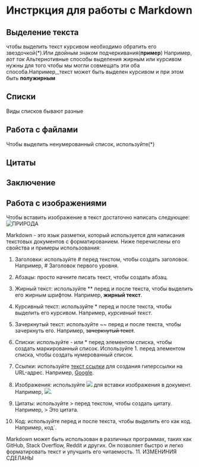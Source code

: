 # Инстркция для работы с Markdown

## Выделение текста
чтобы выделить текст курсивом необходимо обратить его звездочкой(*).Или двойным знаком подчеркивания(__пример__) Например, *вот так*
Альтернотивные способы выделения жирным или курсивом нужны для того чтобы мы могли совмещать эти оба способа.Например,_текст может быть выделен курсивом и при этом быть **полужирным**

## Списки
Виды списков бывают разные



## Работа с файлами
Чтобы выделить ненумерованный список, используйте(*)
## Цитаты

## Заключение

## Работа с изображениями

Чтобы вставить изображение в текст достаточно написать следующее:
![ПРИРОДА](boat-in-lake-blue-color-hd-x2stfy5y993qxwx0.jpg)

Markdown - это язык разметки, который используется для написания текстовых документов с форматированием. Ниже перечислены его свойства и примеры использования:

1. Заголовки: используйте # перед текстом, чтобы создать заголовок. Например, # Заголовок первого уровня.

2. Абзацы: просто начните писать текст, чтобы создать абзац.

3. Жирный текст: используйте ** перед и после текста, чтобы выделить его жирным шрифтом. Например, **жирный текст**.

4. Курсивный текст: используйте * перед и после текста, чтобы выделить его курсивом. Например, *курсивный текст*.

5. Зачеркнутый текст: используйте ~~ перед и после текста, чтобы зачеркнуть его. Например, ~~зачеркнутый текст~~.

6. Списки: используйте - или * перед элементом списка, чтобы создать маркированный список. Используйте 1. перед элементом списка, чтобы создать нумерованный список.

7. Ссылки: используйте [текст ссылки](URL) для создания гиперссылки на URL-адрес. Например, [Google](https://www.google.com).

8. Изображения: используйте ![](URL) для вставки изображения в документ. Например, ![](https://www.example.com/image.jpg).

9. Цитаты: используйте > перед текстом, чтобы создать цитату. Например, > Это цитата.

10. Код: используйте  перед и после текста, чтобы выделить его как код. Например, код`. 

Markdown может быть использован в различных программах, таких как GitHub, Stack Overflow, Reddit и других. Он позволяет быстро и легко форматировать текст и улучшить его читаемость.
11. ИЗМЕНИНИЯ СДЕЛАНЫ